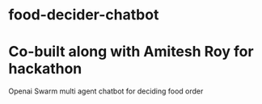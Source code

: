 # food-decider-chatbot
# Co-built along with Amitesh Roy for hackathon
 Openai Swarm multi agent chatbot for deciding food order
